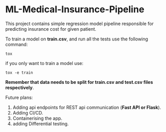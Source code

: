 # ML-Medical-Insurance-Pipeline

This project contains simple regression model pipeline responsible for predicting
insurance cost for given patient.

To train a model on **train.csv**, and run all the tests
use the following command:

`tox`

if you only want to train a model use:

`tox -e train`

**Remember that data needs to be split for train.csv and test.csv files respectively**.

Future plans:

1. Adding api endpoints for REST api communication (**Fast API or Flask**).
2. Adding CI/CD.
3. Containerising the app.
4. adding Differential testing.